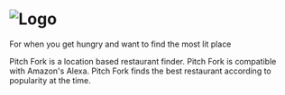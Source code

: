 # ![Logo](https://git-fork.com/images/logo.png)
For when you get hungry and want to find the most lit place

Pitch Fork is a location based restaurant finder. Pitch Fork is compatible with Amazon's Alexa.
Pitch Fork finds the best restaurant according to popularity at the time.
